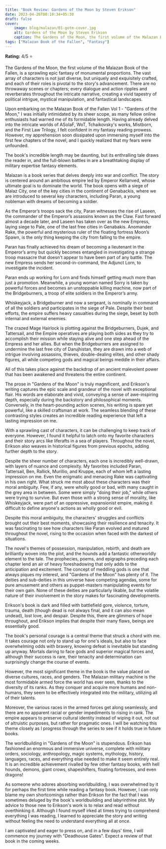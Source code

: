 ```yaml
---
title: "Book Review: Gardens of the Moon by Steven Erikson"
date: 2023-04-26T00:19:34+05:30
draft: false
cover: 
    image: blog/malazan/01-gotm-cover.jpg
    alt: Gardens of the Moon by Steven Erikson
    caption: The Gardens of the Moon, the first volume of the Malazan Book of the Fallen, is a sprawling epic fantasy of monumental proportions.
tags: ["Malazan Book of the Fallen", "Fantasy"]
---
```


**Rating:** 4/5 ⭐

The Gardens of the Moon, the first volume of the Malazan Book of the Fallen, is a sprawling epic fantasy of monumental proportions. The vast array of characters is not just diverse, but uniquely and exquisitely crafted, and each of their roles is pivotal to the story's advancement. There are no throwaway scenes or chapters; every dialogue and action ripples and reverberates throughout the intricate narrative, creating a vivid tapestry of political intrigue, mystical manipulation, and fantastical landscapes.

Upon embarking on the Malazan Book of the Fallen Vol 1 - "Gardens of the Moon," I was initially intimidated by its sheer scope, as many fellow online enthusiasts had warned me of its formidable length. Having already delved into the intricate worlds of ASoIaF, WoT, Tchaikovsky's works, Mistborn, and the First Law Trilogy, I felt confident in my fantasy reading prowess. However, my apprehension soon dissipated upon immersing myself into the first few chapters of the novel, and I quickly realized that my fears were unfounded.

The book's incredible length may be daunting, but its enthralling tale draws the reader in, and the full-blown battles in are a breathtaking display of military expertise fantasy elements.

Malazan is a book series that delves deeply into war and conflict. The story is centered around an ambitious empire led by Emperor Kellanved, whose ultimate goal is to dominate the world. The book opens with a siege of Malaz City, one of the key cities in the continent of Genabackis, where we are introduced to several key characters, including Paran, a young nobleman with dreams of becoming a soldier.

As the Emperor’s troops sack the city, Paran witnesses the rise of Laseen, the commander of the Emperor’s assassins known as the Claw. Fast forward almost a decade later, and Laseen has taken over as the new Empress, laying siege to Pale, one of the last free cities in Genabakis. Anomander Rake, the powerful and mysterious ruler of the floating fortress Moon’s Spawn, is the only thing keeping the city from falling to the empire.

Paran has finally achieved his dream of becoming a lieutenant in the Emperor’s army but quickly becomes entangled in investigating a strange troop massacre that doesn't appear to have been part of any battle. The new Empress sends her second-in-command, the Adjunct Lorn, to investigate the incident.

Paran ends up working for Lorn and finds himself getting much more than just a promotion. Meanwhile, a young woman named Sorry is taken by powerful forces and becomes an unstoppable killing machine, now part of the Bridgeburners, a troop of elite soldiers in the Emperor’s army.

Whiskeyjack, a Bridgeburner and now a sergeant, is nominally in command of all the soldiers and participates in the siege of Pale. Despite their best efforts, the empire suffers heavy casualties during the siege, beset by both internal and external enemies.

The crazed Mage Hairlock is plotting against the Bridgeburners, Dujek, and Tattersail, and the Empire operatives are playing both sides as they try to accomplish their mission while staying alive and one step ahead of the Empress and her allies. But when the Bridgeburners are assigned to undermine the last free city of Darujhistan, they are drawn into a web of intrigue involving assassins, thieves, double-dealing elites, and other shady figures, all while competing gods and magical beings meddle in their affairs.

All of this takes place against the backdrop of an ancient malevolent power that has been awakened and threatens the entire continent.

The prose in "Gardens of the Moon" is truly magnificent, and Erikson's writing captures the epic scale and grandeur of the novel with exceptional flair. His words are elaborate and vivid, conveying a sense of awe-inspiring depth, especially during the backstory and philosophical moments. Conversely, in the heart-pounding action scenes, his writing is spare yet powerful, like a skilled craftsman at work. The seamless blending of these contrasting styles creates an incredible reading experience that left a lasting impression on me.

With a sprawling cast of characters, it can be challenging to keep track of everyone. However, I found it helpful to latch onto my favorite characters and their story arcs like liferafts in a sea of players. Throughout the novel, Erikson also weaves in historical figures from previous epochs, adding further depth to the story.

Despite the sheer number of characters, each one is incredibly well-drawn, with layers of nuance and complexity. My favorites included Paran, Tattersail, Ben, Rallick, Murillio, and Kruppe, each of whom left a lasting impression on me. Even the enigmatic and menacing Rake was captivating in his own right. What struck me most about these characters was their moral ambiguity. Few, if any, were wholly good or bad, with many caught in the grey area in between. Some were simply "doing their job," while others were trying to survive. But even those with a strong sense of morality, like Whiskeyjack, were part of an oppressive, expansionist empire, making it difficult to define anyone's actions as wholly good or evil.

Despite this moral ambiguity, the characters' struggles and conflicts brought out their best moments, showcasing their resilience and tenacity. It was fascinating to see how characters like Paran evolved and matured throughout the novel, rising to the occasion when faced with the darkest of situations.

The novel's themes of possession, manipulation, rebirth, and death are brilliantly woven into the plot, and the hounds add a fantastic otherworldly element to the tale. The prophecies, poems, and epigraphs preceding each chapter lend an air of heavy foreshadowing that only adds to the anticipation and excitement. The concept of meddling gods is one that always piques my interest, and "Gardens of the Moon" has plenty of it. The deities and sub-deities in this universe have competing agendas, some for pure amusement and others as puppet-masters manipulating events for their own gain. None of these deities are particularly likable, but the volatile nature of their involvement in the story makes for fascinating developments.

Erikson's book is dark and filled with battlefield gore, violence, torture, trauma, death (though dead is not always final, and it can also mean undead), lost love, and despair. Despite this, there are glimmers of hope throughout, and Erikson implies that despite their many flaws, beings are essentially good.

The book's personal courage is a central theme that struck a chord with me. It takes courage not only to stand up for one's ideals, but also to face overwhelming odds with bravery, knowing defeat is inevitable but standing up anyway. Mortals daring to face gods and superior magical forces and, although their success is rare, their tenacity and determination can surprisingly change the course of events.

However, the most significant theme in the book is the value placed on diverse cultures, races, and genders. The Malazan military machine is the most formidable armed force the world has ever seen, thanks to the diversity of its ranks. As they conquer and acquire more humans and non-humans, they seem to be effectively integrated into the military, utilizing all of their talents.

Moreover, the various races in the armed forces get along seamlessly, and there are no apparent racial or gender impediments to rising in rank. The empire appears to preserve cultural identity instead of wiping it out, not out of altruistic purposes, but rather for pragmatic ones. I will be watching this theme closely as I progress through the series to see if it holds true in future books.

The worldbuilding in "Gardens of the Moon" is stupendous. Erikson has fashioned an enormous and immersive universe, complete with military orders, sociology, anthropology, magic systems, mythology, history, languages, races, and everything else needed to make it seem entirely real. It is an incredible achievement rivalled by few other fantasy books, with hell hounds, demons, giant crows, shapeshifters, floating fortresses, and even dragons!

As someone who adores absorbing worldbuilding, I was overwhelmed by it for perhaps the first time while reading a fantasy book. However, I can only blame my own shortcomings rather than Erikson for the fact that I was sometimes deluged by the book's worldbuilding and labyrinthine plot. My advice to those new to Erikson's work is to relax and read without overthinking it. Although I found myself irked at times trying to comprehend everything I was reading, I learned to appreciate the story and writing without feeling the need to understand everything all at once.

I am captivated and eager to press on, and in a few days' time, I will commence my journey with "Deadhouse Gates". Expect a review of that book in the coming weeks.
 